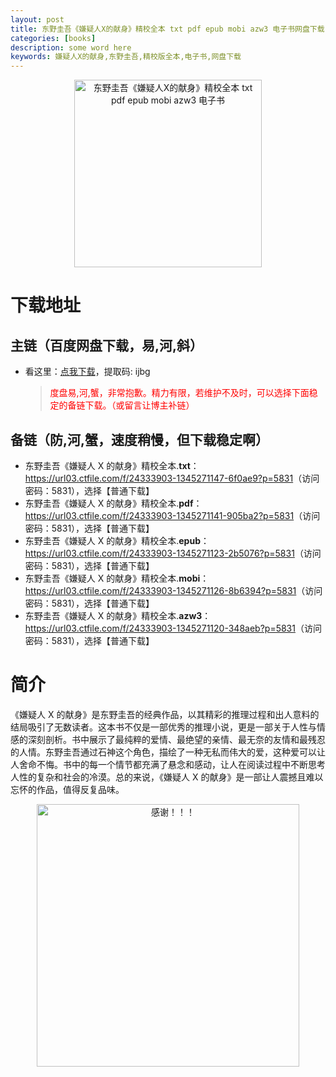```yaml
---
layout: post
title: 东野圭吾《嫌疑人X的献身》精校全本 txt pdf epub mobi azw3 电子书网盘下载
categories: [books]
description: some word here
keywords: 嫌疑人X的献身,东野圭吾,精校版全本,电子书,网盘下载
---
```


<div align="center"><img src="https://qweree.cn/wp-content/uploads/2024/08/xian-yi-ren-x-de-xian-shen-tuya.jpg" alt="东野圭吾《嫌疑人X的献身》精校全本 txt pdf epub mobi azw3 电子书" width="300px" height="auto"></div>

# 下载地址

## 主链（百度网盘下载，易,河,斜）

- 看这里：[点我下载](https://pan.baidu.com/s/1iMXUbSbtZQZjDcqDmnWUyw?pwd=ijbg)，提取码: ijbg

  > <p style="color:red" >度盘易,河,蟹，非常抱歉。精力有限，若维护不及时，可以选择下面稳定的备链下载。（或留言让博主补链）</p>

## 备链（防,河,蟹，速度稍慢，但下载稳定啊）

- 东野圭吾《嫌疑人 X 的献身》精校全本.**txt**：<https://url03.ctfile.com/f/24333903-1345271147-6f0ae9?p=5831>（访问密码：5831），选择【普通下载】
- 东野圭吾《嫌疑人 X 的献身》精校全本.**pdf**：<https://url03.ctfile.com/f/24333903-1345271141-905ba2?p=5831>（访问密码：5831），选择【普通下载】
- 东野圭吾《嫌疑人 X 的献身》精校全本.**epub**：<https://url03.ctfile.com/f/24333903-1345271123-2b5076?p=5831>（访问密码：5831），选择【普通下载】
- 东野圭吾《嫌疑人 X 的献身》精校全本.**mobi**：<https://url03.ctfile.com/f/24333903-1345271126-8b6394?p=5831>（访问密码：5831），选择【普通下载】
- 东野圭吾《嫌疑人 X 的献身》精校全本.**azw3**：<https://url03.ctfile.com/f/24333903-1345271120-348aeb?p=5831>（访问密码：5831），选择【普通下载】

# 简介

《嫌疑人 X 的献身》是东野圭吾的经典作品，以其精彩的推理过程和出人意料的结局吸引了无数读者。这本书不仅是一部优秀的推理小说，更是一部关于人性与情感的深刻剖析。书中展示了最纯粹的爱情、最绝望的亲情、最无奈的友情和最残忍的人情。东野圭吾通过石神这个角色，描绘了一种无私而伟大的爱，这种爱可以让人舍命不悔。书中的每一个情节都充满了悬念和感动，让人在阅读过程中不断思考人性的复杂和社会的冷漠。总的来说，《嫌疑人 X 的献身》是一部让人震撼且难以忘怀的作品，值得反复品味。

<div align="center"><img src="https://pic.imgdb.cn/item/661246bf68eb935713c7f81c.gif" alt="感谢！！！" width="420px" height="auto"/></div>
